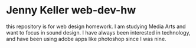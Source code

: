 # Jenny Keller web-dev-hw

this repository is for web design homework.
I am studying Media Arts and want to focus in sound design. 
I have always been interested in technology, and have been using adobe apps like photoshop since I was nine. 
